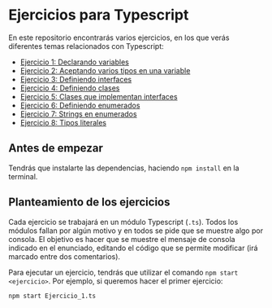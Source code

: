 # Ejercicios para Typescript

En este repositorio encontrarás varios ejercicios, en los que verás diferentes temas relacionados con Typescript:
- [Ejercicio 1: Declarando variables](Ejercicio_1.ts)
- [Ejercicio 2: Aceptando varios tipos en una variable](Ejercicio_2.ts)
- [Ejercicio 3: Definiendo interfaces](Ejercicio_3.ts)
- [Ejercicio 4: Definiendo clases](Ejercicio_4.ts)
- [Ejercicio 5: Clases que implementan interfaces](Ejercicio_5.ts)
- [Ejercicio 6: Definiendo enumerados](Ejercicio_6.ts)
- [Ejercicio 7: Strings en enumerados](Ejercicio_7.ts)
- [Ejercicio 8: Tipos literales](Ejercicio_8.ts)

## Antes de empezar

Tendrás que instalarte las dependencias, haciendo `npm install` en la terminal.

## Planteamiento de los ejercicios

Cada ejercicio se trabajará en un módulo Typescript (`.ts`). Todos los módulos fallan por algún motivo y en todos se pide que se muestre algo por consola. El objetivo es hacer que se muestre el mensaje de consola indicado en el enunciado, editando el código que se permite modificar (irá marcado entre dos comentarios).

Para ejecutar un ejercicio, tendrás que utilizar el comando `npm start <ejercicio>`. Por ejemplo, si queremos hacer el primer ejercicio:

```
npm start Ejercicio_1.ts
```
